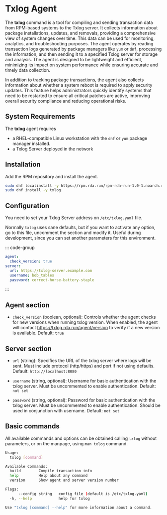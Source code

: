 # Txlog Agent

The **txlog** command is a tool for compiling and sending transaction data from
RPM-based systems to the Txlog server. It collects information about package
installations, updates, and removals, providing a comprehensive view of system
changes over time. This data can be used for monitoring, analytics, and
troubleshooting purposes. The agent operates by reading transaction logs
generated by package managers like `yum` or `dnf`, processing the information,
and then sending it to a specified Txlog server for storage and analysis. The
agent is designed to be lightweight and efficient, minimizing its impact on
system performance while ensuring accurate and timely data collection.

In addition to tracking package transactions, the agent also collects
information about whether a system reboot is required to apply security updates.
This feature helps administrators quickly identify systems that need to be
restarted to ensure all critical patches are active, improving overall security
compliance and reducing operational risks.

## System Requirements

The **txlog** agent requires

* a RHEL-compatible Linux workstation with the `dnf` or `yum` package manager
installed.
* a Txlog Server deployed in the network

## Installation

Add the RPM repository and install the agent.

```bash
sudo dnf localinstall -y https://rpm.rda.run/rpm-rda-run-1.0-1.noarch.rpm
sudo dnf install -y txlog
```

## Configuration

You need to set your Txlog Server address on `/etc/txlog.yaml` file.

Normally `txlog` uses sane defaults, but if you want to activate any option, go
to this file, uncomment the section and modify it. Useful during development,
since you can set another parameters for this environment.

::: code-group

```yaml [/etc/txlog.yaml]
agent:
  check_version: true
server:
  url: https://txlog-server.example.com
  username: bob_tables
  password: correct-horse-battery-staple
```
:::

## Agent section

* `check_version` (boolean, optional): Controls whether the agent checks for new
versions when running txlog version. When enabled, the agent will contact
<https://txlog.rda.run/agent/version> to verify if a new version is available.
Default: `true`

## Server section

* `url` (string): Specifies the URL of the txlog server where logs will be sent.
  Must include protocol (http/https) and port if not using defaults. Default:
  `http://localhost:8080`

* `username` (string, optional): Username for basic authentication with the
  txlog server. Must be uncommented to enable authentication. Default: `not set`

* `password` (string, optional): Password for basic authentication with the
  txlog server. Must be uncommented to enable authentication. Should be used in
  conjunction with username. Default: `not set`

## Basic commands

All available commands and options can be obtained calling `txlog` without
parameters, or on the manpage, using `man txlog` command.

```bash
Usage:
  txlog [command]

Available Commands:
  build        Compile transaction info
  help         Help about any command
  version      Show agent and server version number

Flags:
      --config string   config file (default is /etc/txlog.yaml)
  -h, --help            help for txlog

Use "txlog [command] --help" for more information about a command.
```
